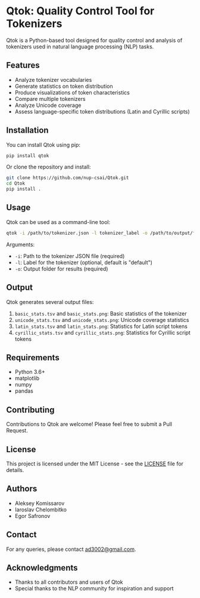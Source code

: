 # Qtok: Quality Control Tool for Tokenizers

Qtok is a Python-based tool designed for quality control and analysis of tokenizers used in natural language processing (NLP) tasks.

## Features

- Analyze tokenizer vocabularies
- Generate statistics on token distribution
- Produce visualizations of token characteristics
- Compare multiple tokenizers
- Analyze Unicode coverage
- Assess language-specific token distributions (Latin and Cyrillic scripts)

## Installation

You can install Qtok using pip:

```bash
pip install qtok
```

Or clone the repository and install:

```bash
git clone https://github.com/nup-csai/Qtok.git
cd Qtok
pip install .
```

## Usage

Qtok can be used as a command-line tool:

```bash
qtok -i /path/to/tokenizer.json -l tokenizer_label -o /path/to/output/folder
```

Arguments:
- `-i`: Path to the tokenizer JSON file (required)
- `-l`: Label for the tokenizer (optional, default is "default")
- `-o`: Output folder for results (required)

## Output

Qtok generates several output files:

1. `basic_stats.tsv` and `basic_stats.png`: Basic statistics of the tokenizer
2. `unicode_stats.tsv` and `unicode_stats.png`: Unicode coverage statistics
3. `latin_stats.tsv` and `latin_stats.png`: Statistics for Latin script tokens
4. `cyrillic_stats.tsv` and `cyrillic_stats.png`: Statistics for Cyrillic script tokens

## Requirements

- Python 3.6+
- matplotlib
- numpy
- pandas

## Contributing

Contributions to Qtok are welcome! Please feel free to submit a Pull Request.

## License

This project is licensed under the MIT License - see the [LICENSE](LICENSE) file for details.

## Authors

- Aleksey Komissarov
- Iaroslav Chelombitko
- Egor Safronov

## Contact

For any queries, please contact ad3002@gmail.com.

## Acknowledgments

- Thanks to all contributors and users of Qtok
- Special thanks to the NLP community for inspiration and support
